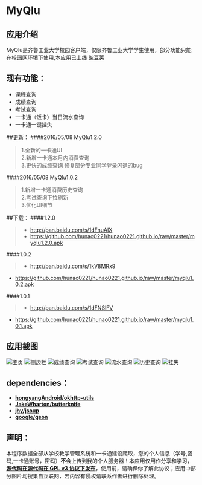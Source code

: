 # MyQlu
## 应用介绍
  MyQlu是齐鲁工业大学校园客户端，仅限齐鲁工业大学学生使用，部分功能只能在校园网环境下使用,本应用已上线 [豌豆荚](http://www.wandoujia.com/apps/com.hugo.myqlu)
## 现有功能：
- 课程查询
- 成绩查询
- 考试查询
- 一卡通（饭卡）当日流水查询
- 一卡通一键挂失

##更新：
####2016/05/08 MyQlu1.2.0
> 1.全新的一卡通UI  
> 2.新增一卡通本月内消费查询  
> 3.更快的成绩查询
> 修复部分专业同学登录闪退的bug

####2016/05/08 MyQlu1.0.2
> 1.新增一卡通消费历史查询  
> 2.考试查询下拉刷新  
> 3.优化UI细节

##下载：
####1.2.0
> - http://pan.baidu.com/s/1dFnuAIX
> - <https://github.com/hunao0221/hunao0221.github.io/raw/master/myqlu1.2.0.apk>

####1.0.2
>- <http://pan.baidu.com/s/1kV8MRx9>
- <https://github.com/hunao0221/hunao0221.github.io/raw/master/myqlu1.0.2.apk>

####1.0.1
>- <http://pan.baidu.com/s/1dFNSlFV>
- <https://github.com/hunao0221/hunao0221.github.io/raw/master/myqlu1.0.1.apk>


## 应用截图
![主页](https://raw.githubusercontent.com/hunao0221/Res/master/photos/myqlu1.0.2/enframe_2016-05-08-10-52-04.png)
![侧边栏](https://raw.githubusercontent.com/hunao0221/Res/master/photos/myqlu1.0.2/enframe_2016-05-08-10-51-42.png)
![成绩查询](https://raw.githubusercontent.com/hunao0221/Res/master/photos/myqlu1.0.2/enframe_2016-05-08-10-47-22.png)
![考试查询](https://raw.githubusercontent.com/hunao0221/Res/master/photos/myqlu1.0.2/enframe_2016-05-08-10-57-09.png)
![流水查询](https://raw.githubusercontent.com/hunao0221/Res/master/photos/myqlu1.2.0/enframe_2016-05-12-14-12-38.png)
![历史查询](https://raw.githubusercontent.com/hunao0221/Res/master/photos/myqlu1.2.0/enframe_2016-05-12-14-12-54.png)
![挂失](https://raw.githubusercontent.com/hunao0221/Res/master/photos/myqlu1.0.2/enframe_2016-05-08-12-37-03.png)

## dependencies：
- [**hongyangAndroid/okhttp-utils**](https://github.com/hongyangAndroid/okhttp-utils)
- [**JakeWharton/butterknife**](https://github.com/JakeWharton/butterknife)
- [**jhy/jsoup**](https://github.com/jhy/jsoup)
- [**google/gson**](https://github.com/google/gson)

## 声明：
本程序数据全部从学校教学管理系统和一卡通建设爬取，您的个人信息（学号,密码,一卡通账号，密码）**不会**上传到我的个人服务器！本应用仅用作分享和学习，[**源代码在源代码在 GPL v3 协议下发布**](https://github.com/hunao0221/MyQlu/blob/master/LICENSE.txt)，使用前，请确保你了解此协议；应用中部分图片均搜集自互联网，若内容有侵权请联系作者进行删除处理。